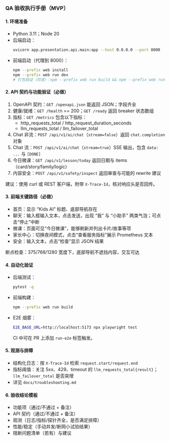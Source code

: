 ### QA 验收执行手册（MVP）

#### 1. 环境准备
- Python 3.11；Node 20
- 后端启动：
  ```bash
  uvicorn app.presentation.api.main:app --host 0.0.0.0 --port 8000
  ```
- 前端启动（代理到 8000）：
  ```bash
  npm --prefix web install
  npm --prefix web run dev
  # 打包验证（可选）：npm --prefix web run build && npm --prefix web run preview
  ```

#### 2. API 契约与功能验证（必做）
1) OpenAPI 契约：`GET /openapi.json` 能返回 JSON；字段齐全
2) 健康/就绪：`GET /health` == 200；`GET /ready` 返回 breaker 状态数组
3) 指标：`GET /metrics` 包含以下指标：
   - http_requests_total / http_request_duration_seconds
   - llm_requests_total / llm_failover_total
4) Chat 非流：`POST /api/v1/ai/chat`（`stream=false`）返回 `chat.completion` 对象
5) Chat 流：`POST /api/v1/ai/chat`（`stream=true`）SSE 输出，包含 `data: ...` 与 `[DONE]`
6) 今日微课：`GET /api/v1/lesson/today` 返回日期与 items（card/story/family/logic）
7) 内容安全：`POST /api/v1/safety/inspect` 返回审查与可能的 rewrite 建议

建议：使用 curl 或 REST 客户端，附带 `X-Trace-Id`，核对响应头是否回传。

#### 3. 前端关键路径（必做）
- 首页：显示 “Kids AI” 标题、底部导航存在
- 聊天：输入框输入文本，点击发送，出现 “我” 与 “小助手” 两类气泡；可点击“停止”中断
- 微课：页面可见“今日微课”，能够刷新并列出卡片/故事等项
- 家长中心：切换夜间模式，点击“查看服务指标”展示 Prometheus 文本
- 安全：输入文本，点击“检查”显示 JSON 结果

断点检查：375/768/1280 宽度下，底部导航不遮挡内容，交互可达

#### 4. 自动化验证
- 后端测试：
  ```bash
  pytest -q
  ```
- 前端构建：
  ```bash
  npm --prefix web run build
  ```
- E2E 烟雾：
  ```bash
  E2E_BASE_URL=http://localhost:5173 npx playwright test
  ```
  CI 中可在 PR 上添加 `run-e2e` 标签触发。

#### 5. 观测与排障
- 结构化日志：按 `X-Trace-Id` 检索 `request.start/request.end`
- 指标阈值：关注 5xx、429、timeout 的 `llm_requests_total{result}`；`llm_failover_total` 是否突增
- 详见 `docs/troubleshooting.md`

#### 6. 验收结论模板
- 功能项（通过/不通过 + 备注）
- API 契约（通过/不通过 + 备注）
- 观测（日志/指标/探针齐全，是否满足排障）
- 性能/稳定（手动并发/断网小试验结果）
- 阻断问题清单（若有）与建议

